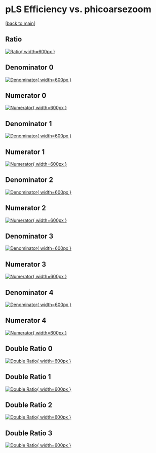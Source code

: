 # pLS Efficiency vs. phicoarsezoom

[[back to main](./)]



## Ratio

[![Ratio](../mtv/var/pLS_vtr_13_1_eff_phicoarsezoom.png){ width=600px }](../mtv/var/pLS_vtr_13_1_eff_phicoarsezoom.pdf)

## Denominator 0

[![Denominator](../mtv/den/pLS_vtr_13_1_eff_phicoarsezoom_den0.png){ width=600px }](../mtv/den/pLS_vtr_13_1_eff_phicoarsezoom_den0.pdf)

## Numerator 0

[![Numerator](../mtv/num/pLS_vtr_13_1_eff_phicoarsezoom_num0.png){ width=600px }](../mtv/num/pLS_vtr_13_1_eff_phicoarsezoom_num0.pdf)

## Denominator 1

[![Denominator](../mtv/den/pLS_vtr_13_1_eff_phicoarsezoom_den1.png){ width=600px }](../mtv/den/pLS_vtr_13_1_eff_phicoarsezoom_den1.pdf)

## Numerator 1

[![Numerator](../mtv/num/pLS_vtr_13_1_eff_phicoarsezoom_num1.png){ width=600px }](../mtv/num/pLS_vtr_13_1_eff_phicoarsezoom_num1.pdf)

## Denominator 2

[![Denominator](../mtv/den/pLS_vtr_13_1_eff_phicoarsezoom_den2.png){ width=600px }](../mtv/den/pLS_vtr_13_1_eff_phicoarsezoom_den2.pdf)

## Numerator 2

[![Numerator](../mtv/num/pLS_vtr_13_1_eff_phicoarsezoom_num2.png){ width=600px }](../mtv/num/pLS_vtr_13_1_eff_phicoarsezoom_num2.pdf)

## Denominator 3

[![Denominator](../mtv/den/pLS_vtr_13_1_eff_phicoarsezoom_den3.png){ width=600px }](../mtv/den/pLS_vtr_13_1_eff_phicoarsezoom_den3.pdf)

## Numerator 3

[![Numerator](../mtv/num/pLS_vtr_13_1_eff_phicoarsezoom_num3.png){ width=600px }](../mtv/num/pLS_vtr_13_1_eff_phicoarsezoom_num3.pdf)

## Denominator 4

[![Denominator](../mtv/den/pLS_vtr_13_1_eff_phicoarsezoom_den4.png){ width=600px }](../mtv/den/pLS_vtr_13_1_eff_phicoarsezoom_den4.pdf)

## Numerator 4

[![Numerator](../mtv/num/pLS_vtr_13_1_eff_phicoarsezoom_num4.png){ width=600px }](../mtv/num/pLS_vtr_13_1_eff_phicoarsezoom_num4.pdf)

## Double Ratio 0

[![Double Ratio](../mtv/ratio/pLS_vtr_13_1_eff_phicoarsezoom_ratio0.png){ width=600px }](../mtv/ratio/pLS_vtr_13_1_eff_phicoarsezoom_ratio0.pdf)

## Double Ratio 1

[![Double Ratio](../mtv/ratio/pLS_vtr_13_1_eff_phicoarsezoom_ratio1.png){ width=600px }](../mtv/ratio/pLS_vtr_13_1_eff_phicoarsezoom_ratio1.pdf)

## Double Ratio 2

[![Double Ratio](../mtv/ratio/pLS_vtr_13_1_eff_phicoarsezoom_ratio2.png){ width=600px }](../mtv/ratio/pLS_vtr_13_1_eff_phicoarsezoom_ratio2.pdf)

## Double Ratio 3

[![Double Ratio](../mtv/ratio/pLS_vtr_13_1_eff_phicoarsezoom_ratio3.png){ width=600px }](../mtv/ratio/pLS_vtr_13_1_eff_phicoarsezoom_ratio3.pdf)

